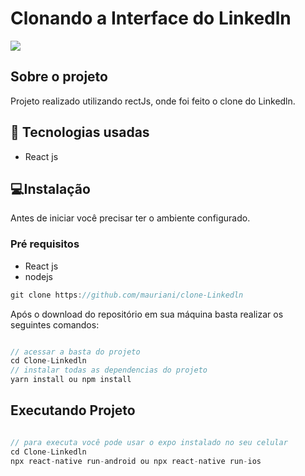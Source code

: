 <h1>Clonando a Interface do Linkedln</h1>

<img src="https://user-images.githubusercontent.com/32397288/91320485-f54e9c80-e793-11ea-8818-12a83ea08d9c.PNG">

## Sobre o projeto

Projeto realizado utilizando rectJs, onde foi feito o clone do Linkedln.

## 🚀 Tecnologias usadas

- React js

## 💻Instalação

Antes de iniciar você precisar ter o ambiente configurado.

### Pré requisitos

- React js
- nodejs

```jsx
git clone https://github.com/mauriani/clone-Linkedln
```

Após o download do repositório em sua máquina basta realizar os seguintes comandos:

```jsx

// acessar a basta do projeto
cd Clone-Linkedln
// instalar todas as dependencias do projeto
yarn install ou npm install

```

## Executando Projeto

```jsx

// para executa você pode usar o expo instalado no seu celular
cd Clone-Linkedln
npx react-native run-android ou npx react-native run-ios
```
